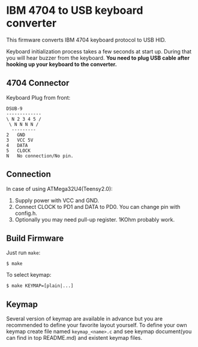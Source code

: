 IBM 4704 to USB keyboard converter
==================================
This firmware converts IBM 4704 keyboard protocol to USB HID.

Keyboard initialization process takes a few seconds at start up. During that you will hear buzzer from the keyboard. **You need to plug USB cable after hooking up your keyboard to the converter.**


4704 Connector
--------------
Keyboard Plug from front:

    DSUB-9
    -------------
    \ N 2 3 4 5 /
     \ N N N N /
      ---------
    2   GND
    3   VCC 5V
    4   DATA
    5   CLOCK
    N   No connection/No pin.


Connection
----------
In case of using ATMega32U4(Teensy2.0):

1. Supply power with VCC and GND.
2. Connect CLOCK to PD1 and DATA to PD0. You can change pin with config.h.
3. Optionally you may need pull-up register. 1KOhm probably work.


Build Firmware
--------------
Just run `make`:

    $ make

To select keymap:

    $ make KEYMAP=[plain|...]


Keymap
------
Several version of keymap are available in advance but you are recommended to define your favorite layout yourself. To define your own keymap create file named `keymap_<name>.c` and see keymap document(you can find in top README.md) and existent keymap files.
